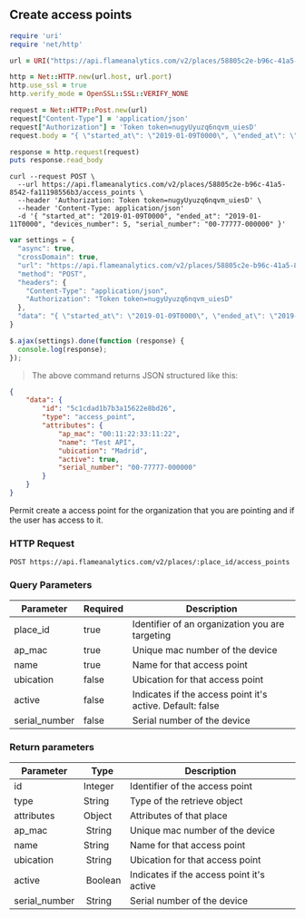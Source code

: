 ## Create access points

```ruby
require 'uri'
require 'net/http'

url = URI("https://api.flameanalytics.com/v2/places/58805c2e-b96c-41a5-8542-fa11198556b3/access_points")

http = Net::HTTP.new(url.host, url.port)
http.use_ssl = true
http.verify_mode = OpenSSL::SSL::VERIFY_NONE

request = Net::HTTP::Post.new(url)
request["Content-Type"] = 'application/json'
request["Authorization"] = 'Token token=nugyUyuzq6nqvm_uiesD'
request.body = "{ \"started_at\": \"2019-01-09T0000\", \"ended_at\": \"2019-01-11T0000\", \"devices_number\": 5, \"serial_number\": \"00-77777-000000\" }"

response = http.request(request)
puts response.read_body
```

```shell
curl --request POST \
  --url https://api.flameanalytics.com/v2/places/58805c2e-b96c-41a5-8542-fa11198556b3/access_points \
  --header 'Authorization: Token token=nugyUyuzq6nqvm_uiesD' \
  --header 'Content-Type: application/json'
  -d '{ "started_at": "2019-01-09T0000", "ended_at": "2019-01-11T0000", "devices_number": 5, "serial_number": "00-77777-000000" }'
```

```javascript
var settings = {
  "async": true,
  "crossDomain": true,
  "url": "https://api.flameanalytics.com/v2/places/58805c2e-b96c-41a5-8542-fa11198556b3/access_points",
  "method": "POST",
  "headers": {
    "Content-Type": "application/json",
    "Authorization": "Token token=nugyUyuzq6nqvm_uiesD"
  },
  "data": "{ \"started_at\": \"2019-01-09T0000\", \"ended_at\": \"2019-01-11T0000\", \"devices_number\": 5, \"serial_number\": \"00-77777-000000\" }"
}

$.ajax(settings).done(function (response) {
  console.log(response);
});
```

> The above command returns JSON structured like this:

```json
{
    "data": {
        "id": "5c1cdad1b7b3a15622e8bd26",
        "type": "access_point",
        "attributes": {
            "ap_mac": "00:11:22:33:11:22",
            "name": "Test API",
            "ubication": "Madrid",
            "active": true,
            "serial_number": "00-77777-000000"
        }
    }
}
```

Permit create a access point for the organization that you are pointing and if the user has access to it.

### HTTP Request

`POST https://api.flameanalytics.com/v2/places/:place_id/access_points`

### Query Parameters

Parameter | Required | Description
--------- | ------- | -----------
place_id | true | Identifier of an organization you are targeting
ap_mac |true | Unique mac number of the device
name | true |  Name for that access point
ubication | false | Ubication for that access point
active | false | Indicates if the access point it's active. Default: false
serial_number |false | Serial number of the device


### Return parameters

Parameter | Type | Description
--------- | ------- | -----------
id | Integer | Identifier of the access point
type | String | Type of the retrieve object
attributes | Object | Attributes of that place
ap_mac | String | Unique mac number of the device
name | String |  Name for that access point
ubication | String | Ubication for that access point
active | Boolean | Indicates if the access point it's active
serial_number | String | Serial number of the device